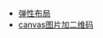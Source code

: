 - [弹性布局](https://vannvan.github.io/web-explore-demo/弹性布局/)
- [canvas图片加二维码](https://vannvan.github.io/web-explore-demo/canvas图片加二维码)